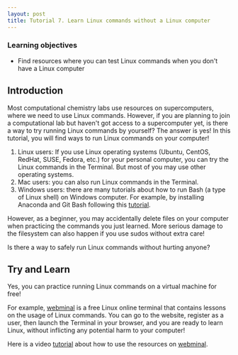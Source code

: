 ```yaml
---
layout: post
title: Tutorial 7. Learn Linux commands without a Linux computer
---
```


### Learning objectives

* Find resources where you can test Linux commands when you don't have a Linux computer

## Introduction

Most computational chemistry labs use resources on supercomputers, where we need to use Linux commands. However, if you are planning to join a computational lab but haven't got access to a supercomputer yet, is there a way to try running Linux commands by yourself?
The answer is yes! In this tutorial, you will find ways to run Linux commands on your computer!

1. Linux users: If you use Linux operating systems (Ubuntu, CentOS, RedHat, SUSE, Fedora, etc.) for your personal computer, you can try the Linux commands in the Terminal. But most of you may use other operating systems.
2. Mac users: you can also run Linux commands in the Terminal.
3. Windows users: there are many tutorials about how to run Bash (a type of Linux shell) on Windows computer. For example, by installing Anaconda and Git Bash following this [tutorial](https://www.earthdatascience.org/workshops/setup-earth-analytics-python/setup-git-bash-conda/).

However, as a beginner, you may accidentally delete files on your computer when practicing the commands you just learned. More serious damage to the filesystem can also happen if you use sudos without extra care!

Is there a way to safely run Linux commands without hurting anyone?

## Try and Learn
Yes, you can practice running Linux commands on a virtual machine for free!

For example, [webminal](https://www.webminal.org/) is a free Linux online terminal that contains lessons on the usage of Linux commands. You can go to the website, register as a user, then launch the Terminal in your browser, and you are ready to learn Linux, without inflicting any potential harm to your computer!

Here is a video [tutorial](https://youtu.be/57nPeR8T_gI) about how to use the resources on [webminal](https://www.webminal.org/).
